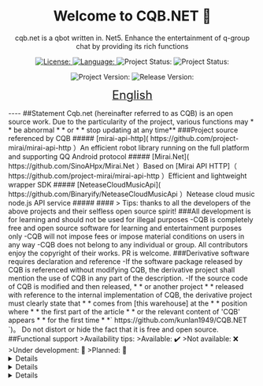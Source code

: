 <h1 align="center">Welcome to CQB.NET   👋</h1>
<p align = "center" > <a> <span> cqb.net is a qbot written in. Net5. Enhance the entertainment of q-group chat by providing its rich functions <span/> <a></p>
<p align="center">
<a href=" https://github.com/kunlan1949/CQB.NET/blob/master/MIT-license.md ">
<img alt="License:" src=" https://img.shields.io/badge/license-MIT-yellow.svg " target="_blank" />
</a>
<a href=" https://docs.microsoft.com/en-us/dotnet/csharp/ ">
<img alt="Language:" src=" https://img.shields.io/badge/language-C%23 -orange" target="_blank" />
</a>  
<a>
<img alt="Project Status:" src=" https://img.shields.io/badge/status-dev-blue " target="_blank" />
</a>
<a>
<img alt="Project Status:" src=" https://img.shields.io/badge/available-%E2%88%9A -green" target="_blank" />
</a>
</p>
<p align="center">
<a>
<img alt="Project Version:" src=" https://img.shields.io/badge/version-0.0.1-blueviolet " target="_blank" />
</a>
<a>
<img alt="Release Version:" src=" https://img.shields.io/badge/release-0.0.1-brightgreen " target="_blank" />
</a>
</p>
<p align="center"><a href=" https://github.com/kunlan1949/CQB.NET/blob/master/README-eng.md "><font size=5>English</font></a></p>
----
##Statement
Cqb.net (hereinafter referred to as CQB) is an open source work. Due to the particularity of the project, various functions may * * be abnormal * * or * * stop updating at any time**
###Project source referenced by CQB
##### [mirai-api-http]( https://github.com/project-mirai/mirai-api-http ）An efficient robot library running on the full platform and supporting QQ Android protocol
##### [Mirai.Net]( https://github.com/SinoAHpx/Mirai.Net ）Based on [Mirai API HTTP]（ https://github.com/project-mirai/mirai-api-http ）Efficient and lightweight wrapper SDK
##### [NeteaseCloudMusicApi]( https://github.com/Binaryify/NeteaseCloudMusicApi ）Netease cloud music node.js API service
##### 
####
>  	 Tips: thanks to all the developers of the above projects and their selfless open source spirit!
###All development is for learning and should not be used for illegal purposes
-CQB is completely free and open source software for learning and entertainment purposes only
-CQB will not impose fees or impose material conditions on users in any way
-CQB does not belong to any individual or group. All contributors enjoy the copyright of their works. PR is welcome.
###Derivative software requires declaration and reference
-If the software package released by CQB is referenced without modifying CQB, the derivative project shall mention the use of CQB in any part of the description.
-If the source code of CQB is modified and then released, * * or another project * * released with reference to the internal implementation of CQB, the derivative project must clearly state that * * comes from [this warehouse] at the * * position where * * the first part of the article * * or the relevant content of 'CQB' appears * * for the first time * *` https://github.com/kunlan1949/CQB.NET `)。 Do not distort or hide the fact that it is free and open source.
##Functional support
>Availability tips:
>Available: ✔️
>Not available: ❌
>Under development: 🚧
>Planned: 🚩
<details>
< summary > query related < / summary >
|Function | data source | availability|
| --- | --- |  ---|
|Illustration identification | [[iqdb]（ https://www.iqdb.org/ )】【[ASCII2D]( https://ascii2d.net/ )】  |  ✔️ |
|Weather enquiries [Central Meteorological Observatory]（ http://www.nmc.cn/ ) |  ✔️ | 
|Fortune query [first constellation network]（ https://www.d1xz.net/ ) |  ✔️ | 
|Game query | [steam store]（ https://store.steampowered.com/ ) |  ✔️ | 
|Translation query [Youdao translation]（ https://fanyi.youdao.com/ ) |  ✔️ | 
</details>
<details>
< summary > game related < / summary >
|Function | data source | availability|
| --- | --- |  ---|
|Guess the number [[iqdb]（ https://www.iqdb.org/ )】【[ASCII2D]( https://ascii2d.net/ )】  |  ✔️ |
|Idiom Solitaire [Central Meteorological Observatory]（ http://www.nmc.cn/ ) |  ✔️ | 
|| [first constellation network]（ https://www.d1xz.net/ ) |  ✔️ | 
|Game query | [steam store]（ https://store.steampowered.com/ )) |  ✔️ | 
|Holy relic screenshot scoring | plug in| ✔️ | 
</details>
<details>
< summary > management related < / summary >
|Function | data source | availability|
| --- | --- |  ---|
|Illustration identification | [[iqdb]（ https://www.iqdb.org/ )】【[ASCII2D]( https://ascii2d.net/ )】  |  ✔️ |
|Weather enquiries [Central Meteorological Observatory]（ http://www.nmc.cn/ ) |  ✔️ | 
|Fortune query [first constellation network]（ https://www.d1xz.net/ ) |  ✔️ | 
|Game query | [steam store]（ https://store.steampowered.com/ )) |  ✔️ | 
|Holy relic screenshot scoring | plug in| ✔️ | 
</details>
